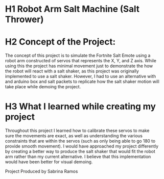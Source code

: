# H1 Robot Arm Salt Machine (Salt Thrower)

# H2 Concept of the Project:
The concept of this project is to simulate the Fortnite Salt Emote using a robot arm constructed of servos that represents
the X, Y, and Z axis. While using this the project has minimal movement just to demonstrate the how the robot will react
with a salt shaker, as this project was originally implemented to use a salt shaker. However, I had to use an alternative with
and arduino box and salt packets to replicate how the salt shaker motion will take place while demoing the project.

# H3 What I learned while creating my project
Throughout this project I learned how to calibrate these servos to make sure the movements are exact, as well as understanding
the various constraints that are within the servos (such as only being able to go 180 to provide smooth movement). I would have
approached my project differently by creating a better way to produce the salt shaker that would fit the robot arm rather than
my current alternative. I believe that this implementation would have been better for visual demoing.

Project Produced by Sabrina Ramos
